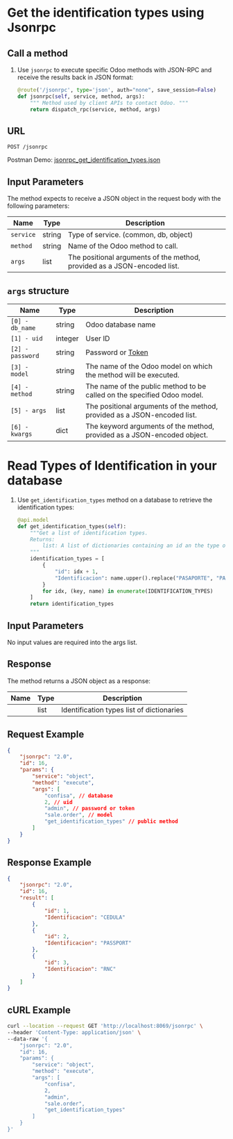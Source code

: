 Get the identification types using Jsonrpc
=============================

Call a method
---

1. Use `jsonrpc` to execute specific Odoo methods with JSON-RPC and receive the results back in JSON format:

    ```python
    @route('/jsonrpc', type='json', auth="none", save_session=False)
    def jsonrpc(self, service, method, args):
        """ Method used by client APIs to contact Odoo. """
        return dispatch_rpc(service, method, args)
    ```

## URL

```
POST /jsonrpc
```

Postman Demo: [jsonrpc_get_identification_types.json](postman_collection.json)

## Input Parameters

The method expects to receive a JSON object in the request body with the following parameters:

| Name        | Type    | Description                                                                        |
|-------------|---------|------------------------------------------------------------------------------------|
| `service`   | string  | Type of service. (common, db, object)                                              |
| `method`    | string  | Name of the Odoo method to call.                                                   |
| `args`      | list    | The positional arguments of the method, provided as a JSON-encoded list.           |

## `args` structure

| Name                   | Type    | Description                                                                                                  |
|------------------------|---------|-------------------------------------------------------------------------|
| `[0] - db_name`        | string  | Odoo database name                                                      |
| `[1] - uid`            | integer | User ID                                                                 |
| `[2] - password`       | string  | Password or [Token](https://www.odoo.com/documentation/16.0/developer/reference/external_api.html#api-keys)|
| `[3] - model`          | string  | The name of the Odoo model on which the method will be executed.        |
| `[4] - method`         | string  | The name of the public method to be called on the specified Odoo model. |
| `[5] - args`           | list    | The positional arguments of the method, provided as a JSON-encoded list.|
| `[6] - kwargs`         | dict    | The keyword arguments of the method, provided as a JSON-encoded object. |

Read Types of Identification in your database
=============================

1. Use `get_identification_types` method on a database to retrieve the identification types:

    ```python
    @api.model
    def get_identification_types(self):
        """Get a list of identification types.
        Returns:
            list: A list of dictionaries containing an id an the type of identification 
        """
        identification_types = [
            {
                "id": idx + 1,
                "Identificacion": name.upper().replace("PASAPORTE", "PASSPORT"),
            }
            for idx, (key, name) in enumerate(IDENTIFICATION_TYPES)
        ]
        return identification_types
    ```

## Input Parameters

No input values are required into the args list.

## Response

The method returns a JSON object as a response:

| Name                 | Type    | Description                                                               |
|----------------------|---------|---------------------------------------------------------------------------|
|                      | list    | Identification types list of dictionaries                                 |

## Request Example

```json
{
    "jsonrpc": "2.0",
    "id": 16,
    "params": {
        "service": "object",
        "method": "execute",
        "args": [
            "confisa", // database
            2, // uid
            "admin", // password or token
            "sale.order", // model
            "get_identification_types" // public method
        ]
    }
}
```

## Response Example

```json
{
    "jsonrpc": "2.0",
    "id": 16,
    "result": [
        {
            "id": 1,
            "Identificacion": "CEDULA"
        },
        {
            "id": 2,
            "Identificacion": "PASSPORT"
        },
        {
            "id": 3,
            "Identificacion": "RNC"
        }
    ]
}
```

## cURL Example

```bash
curl --location --request GET 'http://localhost:8069/jsonrpc' \
--header 'Content-Type: application/json' \
--data-raw '{
    "jsonrpc": "2.0",
    "id": 16,
    "params": {
        "service": "object",
        "method": "execute",
        "args": [
            "confisa", 
            2, 
            "admin", 
            "sale.order",
            "get_identification_types"
        ]
    }
}'
```
